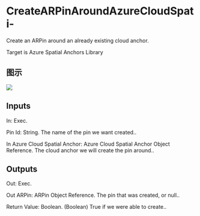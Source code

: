 # CreateARPinAroundAzureCloudSpati-

Create an ARPin around an already existing cloud anchor.

Target is Azure Spatial Anchors Library

## 图示

![]($-20221218-18100974.png)

## Inputs

In: Exec.

Pin Id: String. The name of the pin we want created..

In Azure Cloud Spatial Anchor: Azure Cloud Spatial Anchor Object Reference. The cloud anchor we will create the pin around..  

## Outputs

Out: Exec.

Out ARPin: ARPin Object Reference. The pin that was created, or null..

Return Value: Boolean. (Boolean) True if we were able to create..

